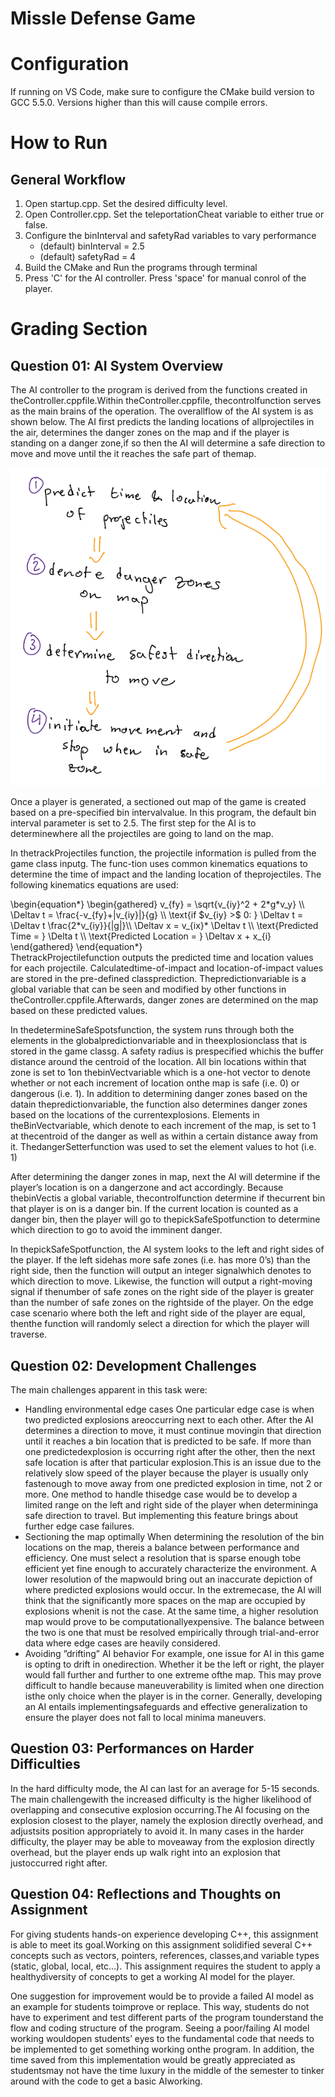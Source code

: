 # Missle Defense Game

# Configuration
If running on VS Code, make sure to configure the CMake build version to GCC 5.5.0. Versions higher than this will cause compile errors.

# How to Run


## General Workflow

1. Open startup.cpp. Set the desired difficulty level.
2. Open Controller.cpp. Set the teleportationCheat variable to either true or false.
3. Configure the binInterval and safetyRad variables to vary performance
    * (default) binInterval = 2.5
    * (default) safetyRad = 4
4. Build the CMake and Run the programs through terminal
5. Press 'C' for the AI controller. Press 'space' for manual conrol of the player.

# Grading Section

## Question 01: AI System Overview

The AI controller to the program is derived from the functions created in theController.cppfile.Within theController.cppfile, thecontrolfunction serves as the main brains of the operation.  The overallflow of the AI system is as shown below.  The AI first predicts the landing locations of allprojectiles in the air, determines the danger zones on the map and if the player is standing on a danger zone,if so then the AI will determine a safe direction to move and move until the it reaches the safe part of themap.

![system overview](img/img01.png)

Once a player is generated, a sectioned out map of the game is created based on a pre-specified bin intervalvalue. In this program, the default bin interval parameter is set to 2.5. The first step for the AI is to determinewhere all the projectiles are going to land on the map.

In thetrackProjectiles function, the projectile information is pulled from the game class inputg. The func-tion uses common kinematics equations to determine the time of impact and the landing location of theprojectiles. The following kinematics equations are used:

<div class="math">
\begin{equation*}
    \begin{gathered}
    v_{fy} = \sqrt{v_{iy}^2 + 2*g*v_y} \\
    \Deltav t = \frac{-v_{fy}+|v_{iy}|}{g} \\
    \text{if $v_{iy} >$ 0: } \Deltav t = \Deltav t \frac{2*v_{iy}}{|g|}\\
    \Deltav x = v_{ix}* \Deltav t \\
    \text{Predicted Time = } \Delta t \\
    \text{Predicted Location = } \Deltav x + x_{i}
    \end{gathered}
\end{equation*}
</div>
ThetrackProjectilefunction outputs the predicted time and location values for each projectile.  Calculatedtime-of-impact and location-of-impact values are stored in the pre-defined classprediction.  Thepredictionvariable is a global variable that can be seen and modified by other functions in theController.cppfile.Afterwards, danger zones are determined on the map based on these predicted values.

In  thedetermineSafeSpotsfunction,  the  system  runs  through  both  the  elements  in  the  globalpredictionvariable and in theexplosionclass that is stored in the game classg.  A safety radius is prespecified whichis the buffer distance around the centroid of the location.   All bin locations within that zone is set to 1on thebinVectvariable which is a one-hot vector to denote whether or not each increment of location onthe map is safe (i.e.  0) or dangerous (i.e.  1).  In addition to determining danger zones based on the datain thepredictionvariable, the function also determines danger zones based on the locations of the currentexplosions.  Elements in theBinVectvariable, which denote to each increment of the map, is set to 1 at thecentroid of the danger as well as within a certain distance away from it. ThedangerSetterfunction was used to set the element values to hot (i.e. 1)

After determining the danger zones in map, next the AI will determine if the player’s location is on a dangerzone and act accordingly.  Because thebinVectis a global variable, thecontrolfunction determine if thecurrent bin that player is on is a danger bin. If the current location is counted as a danger bin, then the player will go to thepickSafeSpotfunction to determine which direction to go to avoid the imminent danger.

In thepickSafeSpotfunction, the AI system looks to the left and right sides of the player.  If the left sidehas more safe zones (i.e.  has more 0’s) than the right side, then the function will output an integer signalwhich denotes to which direction to move.  Likewise, the function will output a right-moving signal if thenumber of safe zones on the right side of the player is greater than the number of safe zones on the rightside of the player. On the edge case scenario where both the left and right side of the player are equal, thenthe function will randomly select a direction for which the player will traverse. 

## Question 02: Development Challenges

The main challenges apparent in this task were:

* Handling environmental edge cases One particular edge case is when two predicted explosions areoccurring next to each other.  After the AI determines a direction to move, it must continue movingin that direction until it reaches a bin location that is predicted to be safe. If more than one predictedexplosion is occurring right after the other, then the next safe location is after that particular explosion.This is an issue due to the relatively slow speed of the player because the player is usually only fastenough to move away from one predicted explosion in time, not 2 or more. One method to handle thisedge case would be to develop a limited range on the left and right side of the player when determininga safe direction to travel. But implementing this feature brings about further edge case failures.
* Sectioning the map optimally When determining the resolution of the bin locations on the map, thereis a balance between performance and efficiency. One must select a resolution that is sparse enough tobe efficient yet fine enough to accurately characterize the environment. A lower resolution of the mapwould bring out an inaccurate depiction of where predicted explosions would occur.  In the extremecase, the AI will think that the significantly more spaces on the map are occupied by explosions whenit  is  not  the  case.   At  the  same  time,  a  higher  resolution  map  would  prove  to  be  computationallyexpensive.  The balance between the two is one that must be resolved empirically through trial-and-error data where edge cases are heavily considered.
* Avoiding ”drifting” AI behavior For example, one issue for AI in this game is opting to drift in onedirection.  Whether it be the left or right, the player would fall further and further to one extreme ofthe map. This may prove difficult to handle because maneuverability is limited when one direction isthe only choice when the player is in the corner.  Generally, developing an AI entails implementingsafeguards and effective generalization to ensure the player does not fall to local minima maneuvers.

## Question 03: Performances on Harder Difficulties

In the hard difficulty mode, the AI can last for an average for 5-15 seconds. The main challengewith the increased difficulty is the higher likelihood of overlapping and consecutive explosion occurring.The AI focusing on the explosion closest to the player, namely the explosion directly overhead, and adjustsits position appropriately to avoid it. In many cases in the harder difficulty, the player may be able to moveaway from the explosion directly overhead, but the player ends up walk right into an explosion that justoccurred right after.

## Question 04: Reflections and Thoughts on Assignment

For giving students hands-on experience developing C++, this assignment is able to meet its goal.Working on this assignment solidified several C++ concepts such as vectors, pointers, references, classes,and variable  types (static,  global,  local,  etc...).   This  assignment requires  the student  to apply  a healthydiversity of concepts to get a working AI model for the player.

One  suggestion  for  improvement  would  be  to  provide  a  failed  AI  model  as  an  example  for  students  toimprove or replace. This way, students do not have to experiment and test different parts of the program tounderstand the flow and coding structure of the program.  Seeing a poor/failing AI model working wouldopen students’ eyes to the fundamental code that needs to be implemented to get something working onthe program. In addition, the time saved from this implementation would be greatly appreciated as studentsmay not have the time luxury in the middle of the semester to tinker around with the code to get a basic AIworking.

